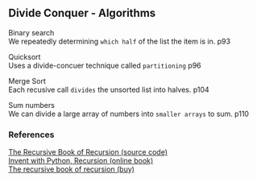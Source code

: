 ## Divide Conquer - Algorithms

Binary search      
We repeatedly determining `which half` of the list the item is in. p93  

Quicksort    
Uses a divide-concuer technique called `partitioning` p96  

Merge Sort    
Each recusive call `divides` the unsorted list into halves. p104  

Sum numbers  
We can divide a large array of numbers into `smaller arrays` to sum. p110  

### References

[The Recursive Book of Recursion (source code)](https://github.com/asweigart/the-recursive-book-of-recursion)  
[Invent with Python, Recursion (online book)](https://inventwithpython.com/recursion/)  
[The recursive book of recursion (buy)](https://www.amazon.com/gp/product/B09BKL34VL)
